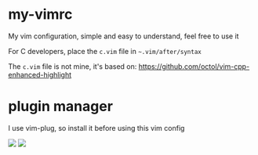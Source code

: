 # my-vimrc
My vim configuration, simple and easy to understand, feel free to use it

For C developers, place the `c.vim` file in `~.vim/after/syntax`

The `c.vim` file is not mine, it's based on: https://github.com/octol/vim-cpp-enhanced-highlight

# plugin manager
I use vim-plug, so install it before using this vim config

<img src="https://cdn.discordapp.com/attachments/1043106668839456860/1182709042645307504/screenshot_08-Dec-2023_15-39-05.png?ex=6585aea1&is=657339a1&hm=4f04091c89abcf57760a08522f5414a5f80311edb68339fe92daf925bb81d73a&">

<img src="https://cdn.discordapp.com/attachments/1043106668839456860/1183160748457852979/screenshot_09-Dec-2023_21-37-24.png?ex=65875350&is=6574de50&hm=77829550bc89febba6ae71648f754e1343390841e9c50f9ac98f0aa207afb9a5&">
